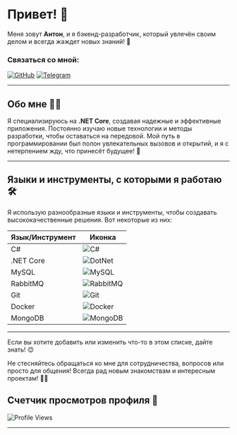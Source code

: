 
# Привет! 👋

Меня зовут **Антон**, и я бэкенд-разработчик, который увлечён своим делом и всегда жаждет новых знаний! 🌟

### Связаться со мной:
[![GitHub](https://img.shields.io/badge/GitHub-%23000000.svg?style=for-the-badge&logo=github&logoColor=white)](https://github.com/JotaroSamo)
[![Telegram](https://img.shields.io/badge/Telegram-%23345B8D.svg?style=for-the-badge&logo=telegram&logoColor=white)](https://t.me/dk_tengen)

---

## Обо мне 🧑‍💻
Я специализируюсь на **.NET Core**, создавая надежные и эффективные приложения. Постоянно изучаю новые технологии и методы разработки, чтобы оставаться на передовой. Мой путь в программировании был полон увлекательных вызовов и открытий, и я с нетерпением жду, что принесёт будущее! 🚀

---

## Языки и инструменты, с которыми я работаю 🛠️

Я использую разнообразные языки и инструменты, чтобы создавать высококачественные решения. Вот некоторые из них:

| Язык/Инструмент | Иконка |
|------------------|--------|
| C#               | ![C#](https://img.icons8.com/color/48/000000/c-sharp-logo.png) |
| .NET Core        | ![DotNet](https://img.icons8.com/color/48/000000/net-framework.png) |
| MySQL            | ![MySQL](https://img.icons8.com/color/48/000000/mysql-logo.png) |
| RabbitMQ         | ![RabbitMQ](https://camo.githubusercontent.com/bb18b00af979cebef75d6ca5ddedbcbfecd4f0503ecb71856d901f28e4cbb676/68747470733a2f2f70726f66696c696e61746f722e7269736861762e6465762f736b696c6c732d6173736574732f7261626269746d712d69636f6e2e737667) |
| Git              | ![Git](https://img.icons8.com/color/48/000000/git.png) |
| Docker           | ![Docker](https://img.icons8.com/color/48/000000/docker.png) |
| MongoDB          | ![MongoDB](https://img.icons8.com/color/48/000000/mongodb.png) |

---

Если вы хотите добавить или изменить что-то в этом списке, дайте знать! 😊


Не стесняйтесь обращаться ко мне для сотрудничества, вопросов или просто для общения! Всегда рад новым знакомствам и интересным проектам! 🤝💬


## Счетчик просмотров профиля 👀
![Profile Views](https://img.shields.io/badge/Profile%20Views-0-blue?style=flat)

---


